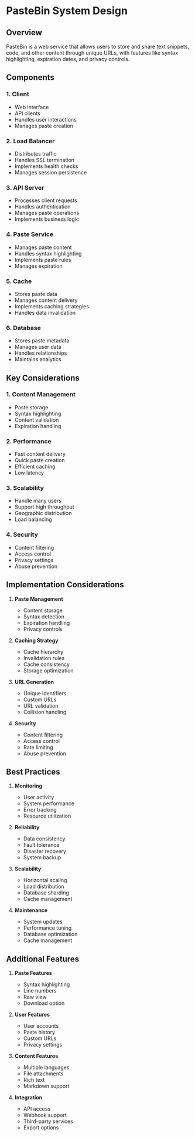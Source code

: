 # PasteBin System Design

## Overview
PasteBin is a web service that allows users to store and share text snippets, code, and other content through unique URLs, with features like syntax highlighting, expiration dates, and privacy controls.

## Components

### 1. Client
- Web interface
- API clients
- Handles user interactions
- Manages paste creation

### 2. Load Balancer
- Distributes traffic
- Handles SSL termination
- Implements health checks
- Manages session persistence

### 3. API Server
- Processes client requests
- Handles authentication
- Manages paste operations
- Implements business logic

### 4. Paste Service
- Manages paste content
- Handles syntax highlighting
- Implements paste rules
- Manages expiration

### 5. Cache
- Stores paste data
- Manages content delivery
- Implements caching strategies
- Handles data invalidation

### 6. Database
- Stores paste metadata
- Manages user data
- Handles relationships
- Maintains analytics

## Key Considerations

### 1. Content Management
- Paste storage
- Syntax highlighting
- Content validation
- Expiration handling

### 2. Performance
- Fast content delivery
- Quick paste creation
- Efficient caching
- Low latency

### 3. Scalability
- Handle many users
- Support high throughput
- Geographic distribution
- Load balancing

### 4. Security
- Content filtering
- Access control
- Privacy settings
- Abuse prevention

## Implementation Considerations

1. **Paste Management**
   - Content storage
   - Syntax detection
   - Expiration handling
   - Privacy controls

2. **Caching Strategy**
   - Cache hierarchy
   - Invalidation rules
   - Cache consistency
   - Storage optimization

3. **URL Generation**
   - Unique identifiers
   - Custom URLs
   - URL validation
   - Collision handling

4. **Security**
   - Content filtering
   - Access control
   - Rate limiting
   - Abuse prevention

## Best Practices

1. **Monitoring**
   - User activity
   - System performance
   - Error tracking
   - Resource utilization

2. **Reliability**
   - Data consistency
   - Fault tolerance
   - Disaster recovery
   - System backup

3. **Scalability**
   - Horizontal scaling
   - Load distribution
   - Database sharding
   - Cache management

4. **Maintenance**
   - System updates
   - Performance tuning
   - Database optimization
   - Cache management

## Additional Features

1. **Paste Features**
   - Syntax highlighting
   - Line numbers
   - Raw view
   - Download option

2. **User Features**
   - User accounts
   - Paste history
   - Custom URLs
   - Privacy settings

3. **Content Features**
   - Multiple languages
   - File attachments
   - Rich text
   - Markdown support

4. **Integration**
   - API access
   - Webhook support
   - Third-party services
   - Export options
